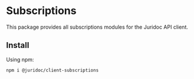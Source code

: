 # Subscriptions

This package provides all subscriptions modules for the Juridoc API client.

## Install

Using npm:

```sh
npm i @juridoc/client-subscriptions
```
